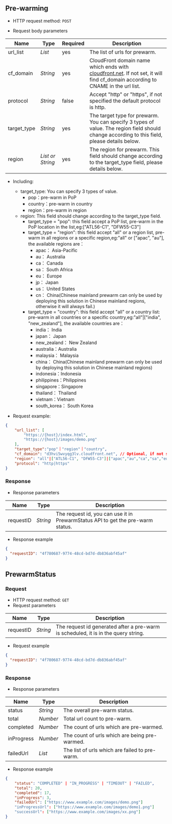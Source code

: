 ## Pre-warming 
- HTTP request method: `POST`

- Request body parameters

| **Name**    | **Type**                         | **Required** | **Description**                                                                                                                                       |
|-------------|----------------------------------|--------------|-------------------------------------------------------------------------------------------------------------------------------------------------------|
| url_list    | *List*                           | yes          | The list of urls for prewarm.                                                                                                                         |
| cf_domain   | *String*                         | yes          | CloudFront domain name which ends with [cloudfront.net](http://cloudfront.net/). If not set, it will find cf_domain according to CNAME in the url list. |
| protocol    | *String*                         | false        | Accept "http" or "https", if not specified the default protocol is http.                                                                              |
| target_type | *String*                         | yes          | The target type for prewarm. You can specify 3 types of value. The region field should change according to this field, please details below.          |
| region      | *List or String* | yes          | The region for prewarm. This field should change according to the target_type field, please details below.                                            |

- Including:
  - target_type: You can specify 3 types of value.
      * pop：pre-warm in PoP
      * country：pre-warm in country
      * region：pre-warm in region
  - region: This field should change according to the target_type field.
      * target_type = "pop": this field accept a PoP list, pre-warm in the PoP location in the list,eg:["ATL56-C1", "DFW55-C3"]
      * target_type = "region": this field  accept "all" or a region list, pre-warm in all regions or a specific region,eg:"all" or ["apac", "au"], the available regions are：
        * apac： Asia-Pacific
        * au： Australia
        * ca： Canada
        * sa： South Africa
        * eu： Europe
        * jp： Japan
        * us： United States
        * cn： China(Chinese mainland prewarm can only be used by deploying this solution in Chinese mainland regions, otherwise it will always fail.)
      * target_type = "country": this field accept "all" or a country list: pre-warm in all countries or a specific country,eg:"all"|["india", "new_zealand"], the available countries are：
        * india： India
        * japan： Japan
        * new_zealand： New Zealand
        * australia：Australia
        * malaysia： Malaysia
        * china： China(Chinese mainland prewarm can only be used by deploying this solution in Chinese mainland regions)
        * indonesia：Indonesia
        * philippines：Philippines
        * singapore：Singapore
        * thailand： Thailand
        * vietnam：Vietnam
        * south_korea： South Korea


- Request example:
``` json
{
    "url_list": [
        "https://{host}/index.html",
        "https://{host}/images/demo.png"
    ],
    "target_type":"pop"｜"region"｜"country",
    "cf_domain": "d3hvi5wvyqg3lv.cloudfront.net", // Optional, if not set cf_domain, it will find cf_domain according to CName in the url list
    "region": "all"|["ATL56-C1", "DFW55-C3"]|["apac","au","ca","sa","eu","jp","us"]|["china","india","japan","new_zealand","australia","malaysia","indonesia","philippines","singapore","thailand","vietnam","south_korea"], // "all" to prewarm all established pop node
    "protocol": "http|https"
}
```
### Response
- Response parameters

| **Name** | **Type** | **Description**                                                                 |
|----------|-----------|---------------------------------------------------------------------------------|
|requestID    |*String*   | The request id, you can use it in PrewarmStatus API to get the pre-warm status. |

- Response example

``` json
{
  "requestID": "4f780687-9774-48cd-bd7d-db836abf45af"
}
```

## PrewarmStatus 
### Request

- HTTP request method: `GET`
- Request parameters

| **Name** | **Type** | **Description**                                                                    |
|----------|-----------|------------------------------------------------------------------------------------|
|requestID    |*String*   | The request id generated after a pre-warm is scheduled, it is in the query string. |

- Request example

``` json
{
  "requestID": "4f780687-9774-48cd-bd7d-db836abf45af"
}
```

### Response
- Response parameters

| **Name** | **Type**  | **Description**              |
|----------|-----------|------------------------------|
|status    | *String*  | The overall pre-warm status. |
|total    | *Number*  | Total url count to pre-warm. |
|completed    | *Number* | The count of urls which are pre-warmed. |
|inProgress    | *Number* | The count of urls which are being pre-warmed. |
|failedUrl    | *List*    | The list of urls which are failed to pre-warm. |


- Response example

``` json
{
    "status": "COMPLETED" | "IN_PROGRESS" | "TIMEOUT" | "FAILED",
    "total": 20,
    "completed": 17,
    "inProgress": 3,
    "failedUrl": ["https://www.example.com/images/demo.png"]
    "inProgressUrl": ["https://www.example.com/images/demo1.png"]
    "successUrl": ["https://www.example.com/images/xx.png"]
}
```







